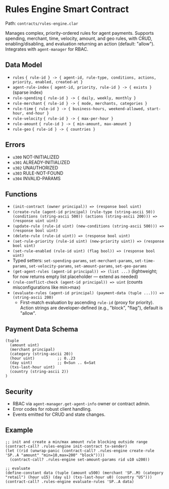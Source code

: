 # Rules Engine Smart Contract

Path: `contracts/rules-engine.clar`

Manages complex, priority-ordered rules for agent payments. Supports spending, merchant, time, velocity, amount, and geo rules, with CRUD, enabling/disabling, and evaluation returning an action (default: "allow"). Integrates with `agent-manager` for RBAC.

## Data Model

- `rules` `{ rule-id } -> { agent-id, rule-type, conditions, actions, priority, enabled, created-at }`
- `agent-rule-index` `{ agent-id, priority, rule-id } -> { exists }` (sparse index)
- `rule-spending` `{ rule-id } -> { daily, weekly, monthly }`
- `rule-merchant` `{ rule-id } -> { mode, merchants, categories }`
- `rule-time` `{ rule-id } -> { business-hours, weekend-allowed, start-hour, end-hour }`
- `rule-velocity` `{ rule-id } -> { max-per-hour }`
- `rule-amount` `{ rule-id } -> { min-amount, max-amount }`
- `rule-geo` `{ rule-id } -> { countries }`

## Errors

- `u300` NOT-INITIALIZED
- `u301` ALREADY-INITIALIZED
- `u302` UNAUTHORIZED
- `u303` RULE-NOT-FOUND
- `u304` INVALID-PARAMS

## Functions

- `(init-contract (owner principal)) => (response bool uint)`
- `(create-rule (agent-id principal) (rule-type (string-ascii 50)) (conditions (string-ascii 500)) (actions (string-ascii 200))) => (response uint uint)`
- `(update-rule (rule-id uint) (new-conditions (string-ascii 500))) => (response bool uint)`
- `(delete-rule (rule-id uint)) => (response bool uint)`
- `(set-rule-priority (rule-id uint) (new-priority uint)) => (response bool uint)`
- `(set-rule-enabled (rule-id uint) (flag bool)) => (response bool uint)`
- Typed setters: `set-spending-params`, `set-merchant-params`, `set-time-params`, `set-velocity-params`, `set-amount-params`, `set-geo-params`
- `(get-agent-rules (agent-id principal)) => (list ...)` (lightweight; for now returns empty list placeholder — extend as needed)
- `(rule-conflict-check (agent-id principal)) => uint` (counts misconfigurations like min>max)
- `(evaluate-rules (agent-id principal) (payment-data (tuple ...))) => (string-ascii 200)`
  - First-match evaluation by ascending `rule-id` (proxy for priority). Action strings are developer-defined (e.g., "block", "flag"), default is "allow".

## Payment Data Schema

```clarity
(tuple
  (amount uint)
  (merchant principal)
  (category (string-ascii 20))
  (hour uint)          ;; 0..23
  (day uint)           ;; 0=Sun .. 6=Sat
  (txs-last-hour uint)
  (country (string-ascii 2))
)
```

## Security

- RBAC via `agent-manager.get-agent-info` owner or contract admin.
- Error codes for robust client handling.
- Events emitted for CRUD and state changes.

## Example

```clarity
;; init and create a min/max amount rule blocking outside range
(contract-call? .rules-engine init-contract tx-sender)
(let ((rid (unwrap-panic (contract-call? .rules-engine create-rule 'SP..A "amount" "min=10,max=200" "block"))))
  (contract-call? .rules-engine set-amount-params rid u10 u200))

;; evaluate
(define-constant data (tuple (amount u500) (merchant 'SP..M) (category "retail") (hour u15) (day u1) (txs-last-hour u0) (country "US")))
(contract-call? .rules-engine evaluate-rules 'SP..A data)
```
